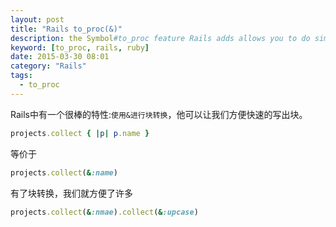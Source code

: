 ```yaml
---
layout: post
title: "Rails to_proc(&)"
description: the Symbol#to_proc feature Rails adds allows you to do simple blocks very quickly and easily
keyword: [to_proc, rails, ruby]
date: 2015-03-30 08:01
category: "Rails"
tags:
  - to_proc
---
```


Rails中有一个很棒的特性:`使用&进行块转换`，他可以让我们方便快速的写出块。

```ruby
projects.collect { |p| p.name }
```
等价于

```ruby
projects.collect(&:name)
```

有了块转换，我们就方便了许多

```ruby
projects.collect(&:nmae).collect(&:upcase)
```
